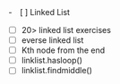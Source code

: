 -　[ ] Linked List
  - [ ] 20> linked list exercises
  - [ ] everse linked list
  - [ ] Kth node from the end
  - [ ] linklist.hasloop()
  - [ ] linklist.findmiddle()
